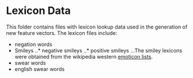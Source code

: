 # Lexicon Data

This folder contains files with lexicon lookup data used in the generation of new feature vectors.
The lexicon files include:

* negation words
* Smileys
..* negative smileys
..* positive smileys
...The smiley lexicons were obtained from the wikipedia western [emoticon lists](https://en.wikipedia.org/wiki/List_of_emoticons). 
* swear words
* english swear words
